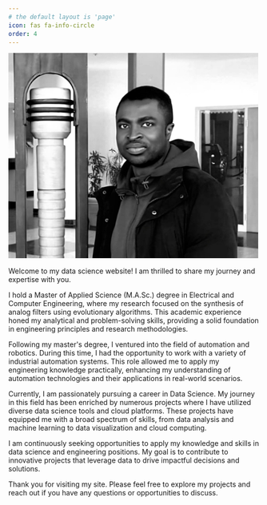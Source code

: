 ```yaml
---
# the default layout is 'page'
icon: fas fa-info-circle
order: 4
---
```


<img src="/assets/images/general/mayo_.jpeg" alt="about_me" style="width:500px;height:auto;">

Welcome to my data science website! I am thrilled to share my journey and expertise with you.

I hold a Master of Applied Science (M.A.Sc.) degree in Electrical and Computer Engineering, where my research focused on the synthesis of analog filters using evolutionary algorithms. This academic experience honed my analytical and problem-solving skills, providing a solid foundation in engineering principles and research methodologies.

Following my master's degree, I ventured into the field of automation and robotics. During this time, I had the opportunity to work with a variety of industrial automation systems. This role allowed me to apply my engineering knowledge practically, enhancing my understanding of automation technologies and their applications in real-world scenarios.

Currently, I am passionately pursuing a career in Data Science. My journey in this field has been enriched by numerous projects where I have utilized diverse data science tools and cloud platforms. These projects have equipped me with a broad spectrum of skills, from data analysis and machine learning to data visualization and cloud computing.

I am continuously seeking opportunities to apply my knowledge and skills in data science and engineering positions. My goal is to contribute to innovative projects that leverage data to drive impactful decisions and solutions.

Thank you for visiting my site. Please feel free to explore my projects and reach out if you have any questions or opportunities to discuss.